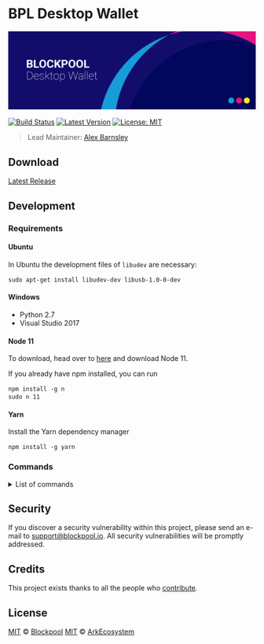 # BPL Desktop Wallet

![BPL Desktop Wallet](./banner.png)

[![Build Status](https://badgen.now.sh/circleci/github/blockpool-io/desktop-wallet)](https://circleci.com/gh/ArkEcosystem/desktop-wallet)
[![Latest Version](https://badgen.now.sh/github/release/blockpool-io/desktop-wallet)](https://github.com/ArkEcosystem/desktop-wallet/releases)
[![License: MIT](https://badgen.now.sh/badge/license/MIT/green)](https://opensource.org/licenses/MIT)

> Lead Maintainer: [Alex Barnsley](https://github.com/alexbarnsley)

## Download
[Latest Release](https://github.com/blockpool-io/bpl-desktop/releases)

## Development

### Requirements

#### Ubuntu
In Ubuntu the development files of `libudev` are necessary:
```
sudo apt-get install libudev-dev libusb-1.0-0-dev
```

#### Windows
- Python 2.7
- Visual Studio 2017

#### Node 11
To download, head over to [here](https://nodejs.org/en/) and download Node 11.

If you already have npm installed, you can run
```
npm install -g n
sudo n 11
```

#### Yarn
Install the Yarn dependency manager
```
npm install -g yarn
```

### Commands

<details><summary>List of commands</summary>

``` bash
# Install dependencies
yarn install

# Execute the application. Making changes in the code, updates the application (hot reloading).
yarn dev

# Lint all JS/Vue files in the `src` and `__tests__`
yarn lint

# Lint, and fix, all JS/Vue files in `src` and `__tests__`
yarn lint:fix

# Check that all dependencies are used
yarn depcheck

# Collect the code and produce a compressed file
yarn pack

# Build electron application for production (Current OS)
yarn build

# Build electron application for production (Windows)
yarn build:win

# Build electron application for production (Mac)
yarn build:mac

# Build electron application for production (Linux)
yarn build:linux

# Run unit and end-to-end tests
yarn test

# Run unit tests
yarn test:unit

# Run unit tests and generate and display the coverage report
yarn test:unit:coverage

# Run unit tests and watch for changes to re-run the tests
yarn test:unit:watch

# Run end-to-end tests, without building the application
yarn test:e2e

# Build the application and run end-to-end tests
yarn test:e2e:full

# List what translations are missing or unused on a specific language. It could capture suggestions that are not accurate
yarn i18n 'src/renderer/i18n/locales/LANGUAGE.js'

# List what English messages are missing or unused (English is the default language)
yarn i18n:en-US

# List what translations are missing or unused on every language
yarn i18n:all
```

</details>

## Security

If you discover a security vulnerability within this project, please send an e-mail to support@blockpool.io. All security vulnerabilities will be promptly addressed.

## Credits

This project exists thanks to all the people who [contribute](../../contributors).

## License

[MIT](LICENSE) © [Blockpool](https://blockpool.io)
[MIT](LICENSE) © [ArkEcosystem](https://ark.io)
